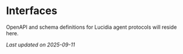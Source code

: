 # Interfaces

OpenAPI and schema definitions for Lucidia agent protocols will reside here.

_Last updated on 2025-09-11_
